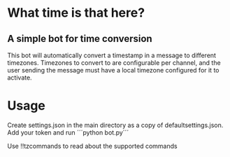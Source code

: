 # What time is that here?
## A simple bot for time conversion

This bot will automatically convert a timestamp in a message to different timezones. Timezones to convert to are configurable per channel, and the user sending the message must have a local timezone configured for it to activate.

# Usage
Create settings.json in the main directory as a copy of defaultsettings.json. Add your token and run ´´´python bot.py´´´

Use !!tzcommands to read about the supported commands